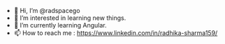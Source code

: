 - 👋 Hi, I’m @radspacego
- 👀 I’m interested in learning new things.
- 🌱 I’m currently learning Angular.
- 📫 How to reach me : https://www.linkedin.com/in/radhika-sharma159/

<!---
radspacego/radspacego is a ✨ special ✨ repository because its `README.md` (this file) appears on your GitHub profile.
You can click the Preview link to take a look at your changes.
--->
